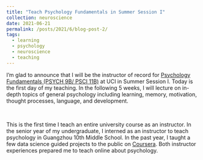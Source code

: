 ```yaml
---
title: "Teach Psychology Fundamentals in Summer Session I"
collection: neuroscience
date: 2021-06-21
permalink: /posts/2021/6/blog-post-2/
tags:
  - learning
  - psychology
  - neuroscience
  - teaching
---
```


I’m glad to announce that I will be the instructor of record for [Psychology Fundamentals (PSYCH 9B/ PSCI 11B)](http://catalogue.uci.edu/allcourses/psych/) at UCI in Summer Session I. Today is the first day of my teaching. In the following 5 weeks, I will lecture on in-depth topics of general psychology including learning, memory, motivation, thought processes, language, and development.

<br>

This is the first time I teach an entire university course as an instructor. In the senior year of my undergraduate, I interned as an instructor to teach psychology in Guangzhou 10th Middle School. In the past year, I taught a few data science guided projects to the public on [Coursera](https://www.coursera.org/instructor/you-lilian-cheng). Both instructor experiences prepared me to teach online about psychology. 